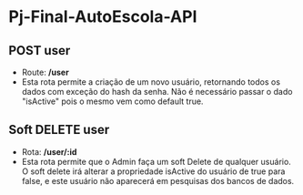 # Pj-Final-AutoEscola-API

## **POST user**

- Route:  **/user**
- Esta rota permite a criação de um novo usuário, retornando todos os dados com exceção do hash da senha. Não é necessário passar o dado "isActive" pois o mesmo vem como default true.

## **Soft DELETE user**
- Rota: **/user/:id**
- Esta rota permite que o Admin faça um soft Delete de qualquer usuário. O soft delete irá alterar a propriedade isActive do usuário de true para false, e este usuário não aparecerá em pesquisas dos bancos de dados. 
